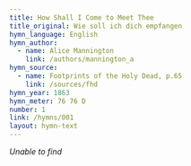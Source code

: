 ```yaml
---
title: How Shall I Come to Meet Thee
title_original: Wie soll ich dich empfangen
hymn_language: English
hymn_author: 
  - name: Alice Mannington
    link: /authors/mannington_a
hymn_source: 
  - name: Footprints of the Holy Dead, p.65
    link: /sources/fhd
hymn_year: 1863
hymn_meter: 76 76 D
number: 1
link: /hymns/001
layout: hymn-text
---
```


*Unable to find*

